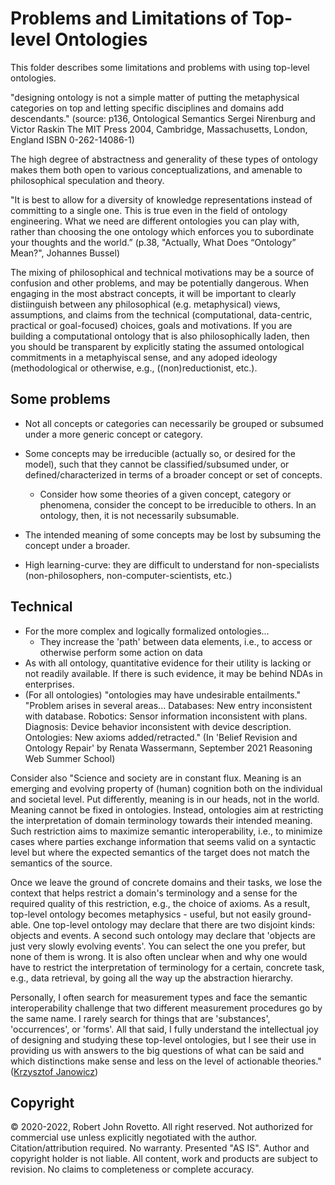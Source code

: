 # Problems and Limitations of Top-level Ontologies

This folder describes some limitations and problems with using top-level ontologies.

"designing ontology is not a simple matter of putting the metaphysical categories on top and letting specific disciplines and domains add descendants." 
(source: p136, Ontological Semantics Sergei Nirenburg and Victor Raskin The MIT Press 2004, Cambridge, Massachusetts, London, England ISBN 0-262-14086-1)

The high degree of abstractness and generality of these types of ontology makes them both open to various conceptualizations, and amenable to philosophical speculation and theory.

"It is best to allow for a diversity of knowledge representations instead of committing to a single one. This is true even in the field of ontology engineering. What we need are different ontologies you can play with, rather than choosing the one ontology which enforces you to subordinate your thoughts and the world.”
(p.38, "Actually, What Does “Ontology” Mean?", Johannes Bussel)

The mixing of philosophical and technical motivations may be a source of confusion and other problems, and may be potentially dangerous. When engaging in the most abstract concepts, it will be important to clearly distiinguish between any philosophical (e.g. metaphysical) views, assumptions, and claims from the technical (computational, data-centric, practical or goal-focused) choices, goals and motivations. If you are building a computational ontology that is also philosophically laden, then you should be transparent by explicitly stating the assumed ontological commitments in a metaphyiscal sense, and any adoped ideology (methodological or otherwise, e.g., ((non)reductionist, etc.).

## Some problems
- Not all concepts or categories can necessarily be grouped or subsumed under a more generic concept or category.
- Some concepts may be irreducible (actually so, or desired for the model), such that they cannot be classified/subsumed under, or defined/characterized in terms of a broader concept or set of concepts.
  - Consider how some theories of a given concept, category or phenomena, consider the concept to be irreducible to others. In an ontology, then, it is not necessarily subsumable.  
- The intended meaning of some concepts may be lost by subsuming the concept under a broader.

- High learning-curve: they are difficult to understand for non-specialists (non-philosophers, non-computer-scientists, etc.)

## Technical 
- For the more complex and logically formalized ontologies... 
  - They increase the 'path' between data elements, i.e., to access or otherwise perform some action on data
- As with all ontology, quantitative evidence for their utility is lacking or not readily available. If there is such evidence, it may be behind NDAs in enterprises. 
- (For all ontologies) "ontologies may have undesirable entailments." "Problem arises in several areas...
Databases: New entry inconsistent with database.
Robotics: Sensor information inconsistent with plans.
Diagnosis: Device behavior inconsistent with device description.
Ontologies: New axioms added/retracted." (In 'Belief Revision and Ontology Repair' by Renata Wassermann, September 2021 Reasoning Web Summer School)
 
Consider also 
"Science and society are in constant flux. Meaning is an emerging and
evolving property of (human) cognition both on the individual and
societal level. Put differently, meaning is in our heads, not in the
world. Meaning cannot be fixed in ontologies. Instead, ontologies aim at
restricting the interpretation of domain terminology towards their
intended meaning. Such restriction aims to maximize semantic
interoperability, i.e., to minimize cases where parties exchange
information that seems valid on a syntactic level but where the expected
semantics of the target does not match the semantics of the source.

Once we leave the ground of concrete domains and their tasks, we lose
the context that helps restrict a domain's terminology and a sense for
the required quality of this restriction, e.g., the choice of axioms. As
a result, top-level ontology becomes metaphysics - useful, but not
easily ground-able. One top-level ontology may declare that there are
two disjoint kinds: objects and events. A second such ontology may
declare that 'objects are just very slowly evolving events'. You can
select the one you prefer, but none of them is wrong. It is also often
unclear when and why one would have to restrict the interpretation of
terminology for a certain, concrete task, e.g., data retrieval, by going
all the way up the abstraction hierarchy.

Personally, I often search for measurement types and face the semantic
interoperability challenge that two different measurement procedures go
by the same name. I rarely search for things that are 'substances',
'occurrences', or 'forms'. All that said, I fully understand the
intellectual joy of designing and studying these top-level ontologies,
but I see their use in providing us with answers to the big questions of
what can be said and which distinctions make sense and less on the level
of actionable theories."
([Krzysztof Janowicz](https://lists.w3.org/Archives/Public/semantic-web/2021Jan/0034.html))

## Copyright
© 2020-2022, Robert John Rovetto. All right reserved.
Not authorized for commercial use unless explicitly negotiated with the author. Citation/attribution required.
No warranty. Presented "AS IS". Author and copyright holder is not liable. All content, work and products are subject to revision. No claims to completeness or complete accuracy.
